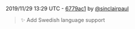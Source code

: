 2019/11/29 13:29 UTC - [6779ac1](https://github.com/hassio-addons/addon-firefly-iii/commit/6779ac1ed24ac1dcfe132be3e66623f14f30ca6b) by [@sinclairpaul](https://github.com/sinclairpaul)
> ✨ Add Swedish language support 

